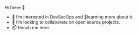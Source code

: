 
 Hi there 👋
 -   👀 I’m interested in DevSecOps and 🌱learning more about it.
 -   💞️ I’m looking to collaborate on open source projects.
 -   📫 Reach me here 


